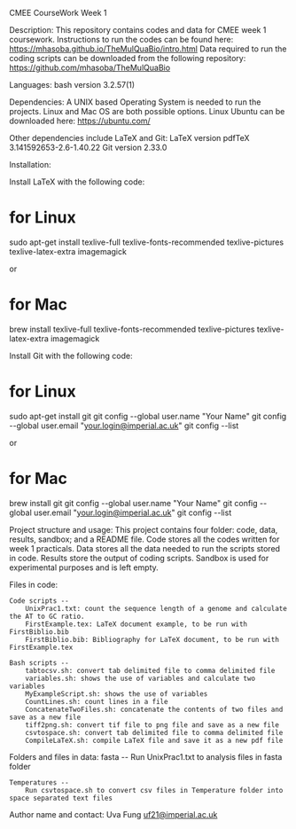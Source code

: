 CMEE CourseWork Week 1

Description: This repository contains codes and data for CMEE week 1 coursework. 
Instructions to run the codes can be found here: https://mhasoba.github.io/TheMulQuaBio/intro.html
Data required to run the coding scripts can be downloaded from the following repository: https://github.com/mhasoba/TheMulQuaBio

Languages: bash version 3.2.57(1)

Dependencies: A UNIX based Operating System is needed to run the projects. Linux and Mac OS are both possible options. Linux Ubuntu can be downloaded here: https://ubuntu.com/

Other dependencies include LaTeX and Git:
    LaTeX version pdfTeX 3.141592653-2.6-1.40.22
    Git version 2.33.0

Installation: 

Install LaTeX with the following code:

# for Linux
sudo apt-get install texlive-full texlive-fonts-recommended texlive-pictures texlive-latex-extra imagemagick    

or

# for Mac
brew install texlive-full texlive-fonts-recommended texlive-pictures texlive-latex-extra imagemagick            


Install Git with the following code:

# for Linux
sudo apt-get install git
git config --global user.name "Your Name"
git config --global user.email "your.login@imperial.ac.uk"
git config --list    

or

# for Mac
brew install git
git config --global user.name "Your Name"
git config --global user.email "your.login@imperial.ac.uk"
git config --list    



Project structure and usage: This project contains four folder: code, data, results, sandbox; and a README file. Code stores all the codes written for week 1 practicals. Data stores all the data needed to run the scripts stored in code. Results store the output of coding scripts. Sandbox is used for experimental purposes and is left empty.

Files in code:

    Code scripts --
        UnixPrac1.txt: count the sequence length of a genome and calculate the AT to GC ratio.
        FirstExample.tex: LaTeX document example, to be run with FirstBiblio.bib
        FirstBiblio.bib: Bibliography for LaTeX document, to be run with FirstExample.tex

    Bash scripts --
        tabtocsv.sh: convert tab delimited file to comma delimited file
        variables.sh: shows the use of variables and calculate two variables
        MyExampleScript.sh: shows the use of variables
        CountLines.sh: count lines in a file
        ConcatenateTwoFiles.sh: concatenate the contents of two files and save as a new file
        tiff2png.sh: convert tif file to png file and save as a new file
        csvtospace.sh: convert tab delimited file to comma delimited file
        CompileLaTeX.sh: compile LaTeX file and save it as a new pdf file


Folders and files in data:
    fasta --
        Run UnixPrac1.txt to analysis files in fasta folder

    Temperatures --
        Run csvtospace.sh to convert csv files in Temperature folder into space separated text files


Author name and contact: Uva Fung uf21@imperial.ac.uk